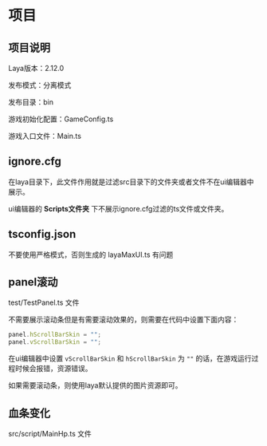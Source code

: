 # 项目

## 项目说明

Laya版本：2.12.0

发布模式：分离模式

发布目录：bin

游戏初始化配置：GameConfig.ts

游戏入口文件：Main.ts

## ignore.cfg

在laya目录下，此文件作用就是过滤src目录下的文件夹或者文件不在ui编辑器中展示。

ui编辑器的 **Scripts文件夹** 下不展示ignore.cfg过滤的ts文件或文件夹。

## tsconfig.json

不要使用严格模式，否则生成的 layaMaxUI.ts 有问题

## panel滚动

test/TestPanel.ts 文件

不需要展示滚动条但是有需要滚动效果的，则需要在代码中设置下面内容：

```ts
panel.hScrollBarSkin = "";
panel.vScrollBarSkin = "";
```

在ui编辑器中设置 `vScrollBarSkin` 和 `hScrollBarSkin` 为 `""` 的话，在游戏运行过程时候会报错，资源错误。

如果需要滚动条，则使用laya默认提供的图片资源即可。

## 血条变化

src/script/MainHp.ts 文件
